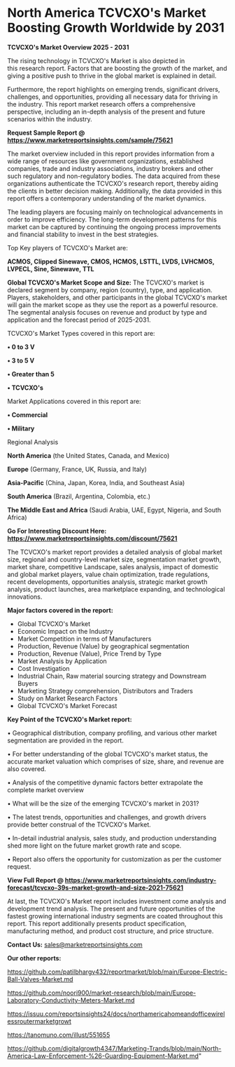 # North America TCVCXO&#39;s Market Boosting Growth Worldwide by 2031

<Strong> TCVCXO&#39;s Market Overview 2025 - 2031</strong>

The rising technology in TCVCXO&#39;s Market is also depicted in this research report. Factors that are boosting the growth of the market, and giving a positive push to thrive in the global market is explained in detail.

Furthermore, the report highlights on emerging trends, significant drivers, challenges, and opportunities, providing all necessary data for thriving in the industry. This report market research offers a comprehensive perspective, including an in-depth analysis of the present and future scenarios within the industry.

<strong>Request Sample Report @ <a href=https://www.marketreportsinsights.com/sample/75621>https://www.marketreportsinsights.com/sample/75621</a></strong>

The market overview included in this report provides information from a wide range of resources like government organizations, established companies, trade and industry associations, industry brokers and other such regulatory and non-regulatory bodies. The data acquired from these organizations authenticate the TCVCXO&#39;s research report, thereby aiding the clients in better decision making. Additionally, the data provided in this report offers a contemporary understanding of the market dynamics.

The leading players are focusing mainly on technological advancements in order to improve efficiency. The long-term development patterns for this market can be captured by continuing the ongoing process improvements and financial stability to invest in the best strategies.

Top Key players of TCVCXO&#39;s Market are:

<strong>ACMOS, Clipped Sinewave, CMOS, HCMOS, LSTTL, LVDS, LVHCMOS, LVPECL, Sine, Sinewave, TTL</strong>

<strong><b>Global TCVCXO&#39;s Market Scope and Size:</b></strong>
The TCVCXO&#39;s market is declared segment by company, region (country), type, and application. Players, stakeholders, and other participants in the global TCVCXO&#39;s market will gain the market scope as they use the report as a powerful resource. The segmental analysis focuses on revenue and product by type and application and the forecast period of 2025-2031.

TCVCXO&#39;s Market Types covered in this report are:

<strong>• 0 to 3 V

• 3 to 5 V

• Greater than 5

• TCVCXO&#39;s</strong>

Market Applications covered in this report are:

<strong>• Commercial

• Military</strong> 

Regional Analysis

<strong>North America</strong> (the United States, Canada, and Mexico)

<strong>Europe</strong> (Germany, France, UK, Russia, and Italy)

<strong>Asia-Pacific</strong> (China, Japan, Korea, India, and Southeast Asia)

<strong>South America</strong> (Brazil, Argentina, Colombia, etc.)

<strong>The Middle East and Africa</strong> (Saudi Arabia, UAE, Egypt, Nigeria, and South Africa)

<strong>Go For Interesting Discount Here: <a href=https://www.marketreportsinsights.com/discount/75621>https://www.marketreportsinsights.com/discount/75621</a></strong>

The TCVCXO&#39;s market report provides a detailed analysis of global market size, regional and country-level market size, segmentation market growth, market share, competitive Landscape, sales analysis, impact of domestic and global market players, value chain optimization, trade regulations, recent developments, opportunities analysis, strategic market growth analysis, product launches, area marketplace expanding, and technological innovations.

<strong><b>Major factors covered in the report:</b></strong>
<ul>
  <li>Global TCVCXO&#39;s Market </li>
  <li>Economic Impact on the Industry</li>
  <li>Market Competition in terms of Manufacturers</li>
  <li>Production, Revenue (Value) by geographical segmentation</li>
  <li>Production, Revenue (Value), Price Trend by Type</li>
  <li>Market Analysis by Application</li>
  <li>Cost Investigation</li>
  <li>Industrial Chain, Raw material sourcing strategy and Downstream Buyers</li>
  <li>Marketing Strategy comprehension, Distributors and Traders</li>
  <li>Study on Market Research Factors</li>
  <li>Global TCVCXO&#39;s Market Forecast</li>
</ul>

<strong><b>Key Point of the TCVCXO&#39;s Market report:</b></strong>

• Geographical distribution, company profiling, and various other market segmentation are provided in the report.

• For better understanding of the global TCVCXO&#39;s market status, the accurate market valuation which comprises of size, share, and revenue are also covered.

• Analysis of the competitive dynamic factors better extrapolate the complete market overview

• What will be the size of the emerging TCVCXO&#39;s market in 2031?

• The latest trends, opportunities and challenges, and growth drivers provide better construal of the TCVCXO&#39;s Market.

• In-detail industrial analysis, sales study, and production understanding shed more light on the future market growth rate and scope.

• Report also offers the opportunity for customization as per the customer request.

<strong><b>View Full Report @ <a href=https://www.marketreportsinsights.com/industry-forecast/tcvcxo-39s-market-growth-and-size-2021-75621>https://www.marketreportsinsights.com/industry-forecast/tcvcxo-39s-market-growth-and-size-2021-75621</a></b></strong>


At last, the TCVCXO&#39;s Market report includes investment come analysis and development trend analysis. The present and future opportunities of the fastest growing international industry segments are coated throughout this report. This report additionally presents product specification, manufacturing method, and product cost structure, and price structure.

<strong>Contact Us:</strong>
sales@marketreportsinsights.com

<strong>Our other reports:</strong>

<a href=https://github.com/patilbhargv432/reportmarket/blob/main/Europe-Electric-Ball-Valves-Market.md>https://github.com/patilbhargv432/reportmarket/blob/main/Europe-Electric-Ball-Valves-Market.md</a>

<a href=https://github.com/noori900/market-research/blob/main/Europe-Laboratory-Conductivity-Meters-Market.md>https://github.com/noori900/market-research/blob/main/Europe-Laboratory-Conductivity-Meters-Market.md</a>

<a href=https://issuu.com/reportsinsights24/docs/northamericahomeandofficewirelessroutermarketgrowt>https://issuu.com/reportsinsights24/docs/northamericahomeandofficewirelessroutermarketgrowt</a>

<a href=https://tanomuno.com/illust/551655>https://tanomuno.com/illust/551655</a>

<a href=https://github.com/digitalgrowth4347/Marketing-Trands/blob/main/North-America-Law-Enforcement-%26-Guarding-Equipment-Market.md>https://github.com/digitalgrowth4347/Marketing-Trands/blob/main/North-America-Law-Enforcement-%26-Guarding-Equipment-Market.md</a>"
